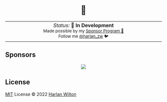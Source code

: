 <h1 align='center'>🤫</h1>

<p align="center">
<table>
<tbody>
<td align="center">
<img width="2000" height="0" /><br>
<i>Status:</i> <b>🔨 In Development</b> <br>
<sub>Made possible by my <a href="https://github.com/sponsors/harlan-zw">Sponsor Program 💖</a><br> Follow me <a href="https://twitter.com/harlan_zw">@harlan_zw</a> 🐦</sub><br>
<img width="2000" height="0" />
</td>
</tbody>
</table>
</p>

## Sponsors

<p align="center">
  <a href="https://cdn.jsdelivr.net/gh/harlan-zw/static/sponsors.svg">
    <img src='https://cdn.jsdelivr.net/gh/harlan-zw/static/sponsors.svg'/>
  </a>
</p>

## License

[MIT](./LICENSE) License © 2022 [Harlan Wilton](https://github.com/harlan-zw)
